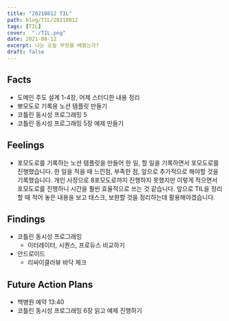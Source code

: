 ```yaml
---
title: "20210812 TIL"
path: blog/TIL/20210812
tags: [TIL]
cover:  "./TIL.png"
date: 2021-08-12
excerpt: 나는 오늘 무엇을 배웠는가?
draft: false
---
```


## Facts

* 도메인 주도 설계 1-4장, 어제 스터디한 내용 정리 
* 뽀모도로 기록용 노션 템플릿 만들기 
* 코틀린 동시성 프로그래밍 5
* 코틀린 동시성 프로그래밍 5장 예제 만들기


## Feelings

* 포모도로를 기록하는 노션 템플릿을 만들어 한 일, 할 일을 기록하면서 포모도로를 진행했습니다. 한 일을 적을 때 느낀점, 부족한 점, 앞으로 추가적으로 해야할 것을 기록했습니다. 개인 사정으로 8포모도로까지 진행하지 못했지만 이렇게 적으면서 포모도로를 진행하니 시간을 훨씬 효율적으로 쓰는 것 같습니다. 앞으로 TIL을 정리할 때 적어 놓은 내용을 보고 태스크, 보완할 것을 정리하는데 활용해야겠습니다.


## Findings

* 코틀린 동시성 프로그래밍 
    * 이터레이터, 시퀀스, 프로듀스 비교하기 
* 안드로이드 
    * 리싸이클러뷰 바닥 체크 

## Future Action Plans

* 백병원 예약 13:40
* 코틀린 동시성 프로그래밍 6장 읽고 예제 진행하기 



